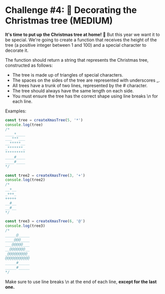 # Challenge #4: 🎄 Decorating the Christmas tree (MEDIUM)

**It's time to put up the Christmas tree at home!** 🎄 But this year we want it to be special. We're going to create a function that receives the height of the tree (a positive integer between 1 and 100) and a special character to decorate it.

The function should return a string that represents the Christmas tree, constructed as follows:

- The tree is made up of triangles of special characters.
- The spaces on the sides of the tree are represented with underscores \_.
- All trees have a trunk of two lines, represented by the # character.
- The tree should always have the same length on each side.
- You must ensure the tree has the correct shape using line breaks \n for each line.

Examples:

```js
const tree = createXmasTree(5, '*')
console.log(tree)
/*
____*____
___***___
__*****__
_*******_
*********
____#____
____#____
*/

const tree2 = createXmasTree(3, '+')
console.log(tree2)
/*
__+__
_+++_
+++++
__#__
__#__
*/

const tree3 = createXmasTree(6, '@')
console.log(tree3)
/*
_____@_____
____@@@____
___@@@@@___
__@@@@@@@__
_@@@@@@@@@_
@@@@@@@@@@@
_____#_____
_____#_____
*/
```

Make sure to use line breaks \n at the end of each line, **except for the last one.**
